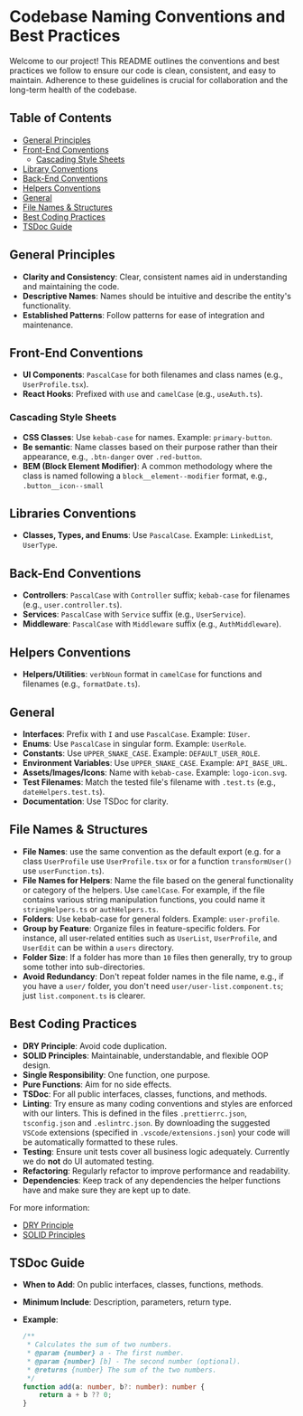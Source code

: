 # Codebase Naming Conventions and Best Practices

Welcome to our project! This README outlines the conventions and best practices we follow to ensure our code is clean, consistent, and easy to maintain. Adherence to these guidelines is crucial for collaboration and the long-term health of the codebase.

## Table of Contents

- [General Principles](#general-principles)
- [Front-End Conventions](#front-end-conventions)
  - [Cascading Style Sheets](#cascading-style-sheets)
- [Library Conventions](#libraries-conventions)
- [Back-End Conventions](#back-end-conventions)
- [Helpers Conventions](#helpers-conventions)
- [General](#general)
- [File Names & Structures](#file-names--structures)
- [Best Coding Practices](#best-coding-practices)
- [TSDoc Guide](#tsdoc-guide)

## General Principles

- **Clarity and Consistency**: Clear, consistent names aid in understanding and maintaining the code.
- **Descriptive Names**: Names should be intuitive and describe the entity's functionality.
- **Established Patterns**: Follow patterns for ease of integration and maintenance.

## Front-End Conventions

- **UI Components**: `PascalCase` for both filenames and class names (e.g., `UserProfile.tsx`).
- **React Hooks**: Prefixed with `use` and `camelCase` (e.g., `useAuth.ts`).

### Cascading Style Sheets

- **CSS Classes**: Use `kebab-case` for names. Example: `primary-button`.
- **Be semantic**: Name classes based on their purpose rather than their appearance, e.g., ``.btn-danger`` over ``.red-button``.
- **BEM (Block Element Modifier)**: A common methodology where the class is named following a `block__element--modifier` format, e.g., `.button__icon--small`

## Libraries Conventions

- **Classes, Types, and Enums**: Use `PascalCase`. Example: `LinkedList`, `UserType`.

## Back-End Conventions

- **Controllers**: `PascalCase` with `Controller` suffix; `kebab-case` for filenames (e.g., `user.controller.ts`).
- **Services**: `PascalCase` with `Service` suffix (e.g., `UserService`).
- **Middleware**: `PascalCase` with `Middleware` suffix (e.g., `AuthMiddleware`).

## Helpers Conventions

- **Helpers/Utilities**: `verbNoun` format in `camelCase` for functions and filenames (e.g., `formatDate.ts`).

## General

- **Interfaces**: Prefix with `I` and use `PascalCase`. Example: `IUser`.
- **Enums**: Use `PascalCase` in singular form. Example: `UserRole`.
- **Constants**: Use `UPPER_SNAKE_CASE`. Example: `DEFAULT_USER_ROLE`.
- **Environment Variables**: Use `UPPER_SNAKE_CASE`. Example: `API_BASE_URL`.
- **Assets/Images/Icons**: Name with `kebab-case`. Example: `logo-icon.svg`.
- **Test Filenames**: Match the tested file's filename with `.test.ts` (e.g., `dateHelpers.test.ts`).
- **Documentation**: Use TSDoc for clarity.

## File Names & Structures

- **File Names**: use the same convention as the default export (e.g. for a class `UserProfile` use `UserProfile.tsx` or for a function `transformUser()` use `userFunction.ts`).
- **File Names for Helpers**: Name the file based on the general functionality or category of the helpers. Use `camelCase`. For example, if the file contains various string manipulation functions, you could name it `stringHelpers.ts` or `authHelpers.ts`.
- **Folders**: Use kebab-case for general folders. Example: `user-profile`.
- **Group by Feature**: Organize files in feature-specific folders. For instance, all user-related entities such as `UserList`, `UserProfile`, and `UserEdit` can be within a `users` directory.
- **Folder Size**: If a folder has more than `10` files then generally, try to group some tother into sub-directories.
- **Avoid Redundancy**: Don't repeat folder names in the file name, e.g., if you have a `user/` folder, you don't need `user/user-list.component.ts`; just `list.component.ts` is clearer.

## Best Coding Practices

- **DRY Principle**: Avoid code duplication.
- **SOLID Principles**: Maintainable, understandable, and flexible OOP design.
- **Single Responsibility**: One function, one purpose.
- **Pure Functions**: Aim for no side effects.
- **TSDoc**: For all public interfaces, classes, functions, and methods.
- **Linting**: Try ensure as many coding conventions and styles are enforced with our linters. This is defined in the files `.prettierrc.json`, `tsconfig.json` and `.eslintrc.json`. By downloading the suggested `VSCode` extensions (specified in `.vscode/extensions.json`) your code will be automatically formatted to these rules.
- **Testing**: Ensure unit tests cover all business logic adequately. Currently we do **not** do UI automated testing.
- **Refactoring**: Regularly refactor to improve performance and readability.
- **Dependencies**: Keep track of any dependencies the helper functions have and make sure they are kept up to date.

For more information:

- [DRY Principle](https://en.wikipedia.org/wiki/Don%27t_repeat_yourself)
- [SOLID Principles](https://en.wikipedia.org/wiki/SOLID)

## TSDoc Guide

- **When to Add**: On public interfaces, classes, functions, methods.
- **Minimum Include**: Description, parameters, return type.
- **Example**:

  ```typescript
  /**
   * Calculates the sum of two numbers.
   * @param {number} a - The first number.
   * @param {number} [b] - The second number (optional).
   * @returns {number} The sum of the two numbers.
   */
  function add(a: number, b?: number): number {
      return a + b ?? 0;
  }
